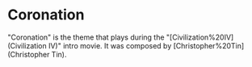 # Coronation

"Coronation" is the theme that plays during the "[Civilization%20IV](Civilization IV)" intro movie. It was composed by [Christopher%20Tin](Christopher Tin).